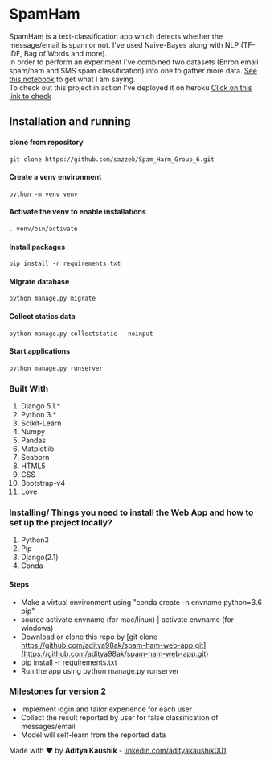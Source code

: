 # SpamHam
SpamHam is a text-classification app which detects whether the message/email is spam or not. I've used Naive-Bayes along with NLP (TF-IDF, Bag of Words and more). <br>
In order to perform an experiment I've combined two datasets (Enron email spam/ham and SMS spam classification) into one to gather more data. [See this notebook](https://github.com/aditya98ak/spam-ham-web-app/blob/master/machine_learning_section/SpamHam.ipynb) to get what I am saying.
<br>
To check out this project in action I've deployed it on heroku
[Click on this link to check](https://spamham.herokuapp.com)

## Installation and running

#### clone from repository
```aiignore
git clone https://github.com/sazzeb/Spam_Harm_Group_6.git
```

#### Create a venv environment
```
python -m venv venv
```

#### Activate the venv to enable installations
```
. venv/bin/activate
```
#### Install packages
```
pip install -r requirements.txt
```

#### Migrate database
```aiignore
python manage.py migrate

```

#### Collect statics data

```aiignore
python manage.py collectstatic --noinput
```

#### Start applications
```aiignore
python manage.py runserver

```
### Built With

1. Django 5.1.*
2. Python 3.*
3. Scikit-Learn
4. Numpy
5. Pandas
6. Matplotlib
7. Seaborn
4. HTML5
5. CSS
6. Bootstrap-v4
7. Love

### Installing/ Things you need to install the Web App and how to set up the project locally?

1. Python3
2. Pip
3. Django(2.1)
4. Conda

#### Steps
- Make a virtual environment using "conda create -n envname python=3.6 pip"
- source activate envname (for mac/linux) | activate envname (for windows)
- Download or clone this repo by [git clone https://github.com/aditya98ak/spam-ham-web-app.git](https://github.com/aditya98ak/spam-ham-web-app.git)
- pip install -r requirements.txt
- Run the app using python manage.py runserver

### Milestones for version 2
- Implement login and tailor experience for each user
- Collect the result reported by user for false classification of messages/email
- Model will self-learn from the reported data

Made with :heart: by
**Aditya Kaushik**  - [linkedin.com/adityakaushik001](https://www.linkedin.com/in/adityakaushik01/)

